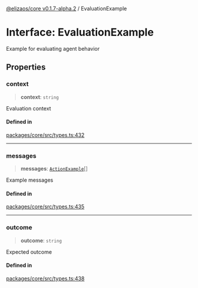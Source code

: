 [@elizaos/core v0.1.7-alpha.2](../index.md) / EvaluationExample

# Interface: EvaluationExample

Example for evaluating agent behavior

## Properties

### context

> **context**: `string`

Evaluation context

#### Defined in

[packages/core/src/types.ts:432](https://github.com/elizaos/eliza/blob/main/packages/core/src/types.ts#L432)

***

### messages

> **messages**: [`ActionExample`](ActionExample.md)[]

Example messages

#### Defined in

[packages/core/src/types.ts:435](https://github.com/elizaos/eliza/blob/main/packages/core/src/types.ts#L435)

***

### outcome

> **outcome**: `string`

Expected outcome

#### Defined in

[packages/core/src/types.ts:438](https://github.com/elizaos/eliza/blob/main/packages/core/src/types.ts#L438)

